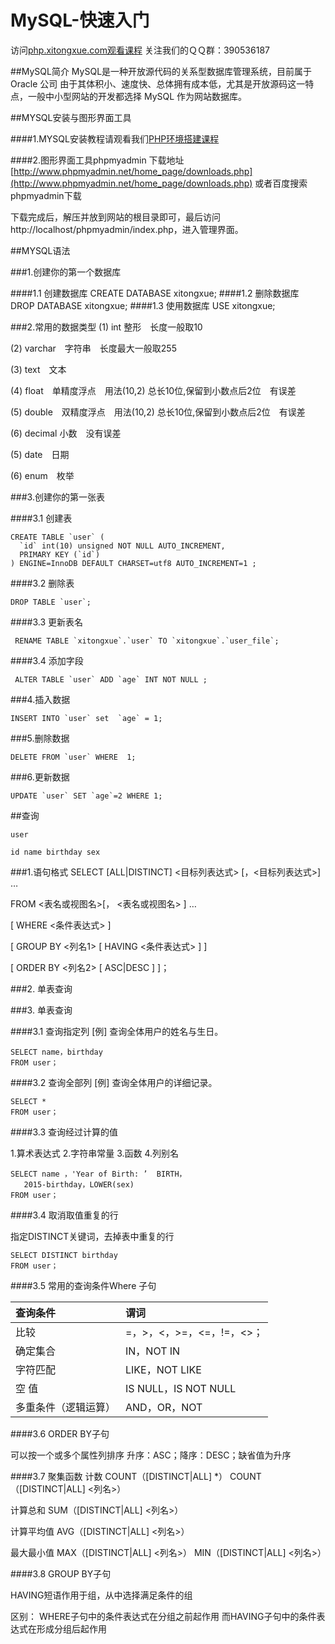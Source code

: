 # MySQL-快速入门
访问[php.xitongxue.com观看课程](http://xitongxue.com)
关注我们的ＱＱ群：390536187

##MySQL简介
MySQL是一种开放源代码的关系型数据库管理系统，目前属于 Oracle 公司
由于其体积小、速度快、总体拥有成本低，尤其是开放源码这一特点，一般中小型网站的开发都选择 MySQL 作为网站数据库。

##MYSQL安装与图形界面工具

####1.MYSQL安装教程请观看我们[PHP环境搭建课程](http://xitongxue.com/course/11)

####2.图形界面工具phpmyadmin
下载地址[http://www.phpmyadmin.net/home_page/downloads.php](http://www.phpmyadmin.net/home_page/downloads.php)
或者百度搜索phpmyadmin下载

下载完成后，解压并放到网站的根目录即可，最后访问http://localhost/phpmyadmin/index.php，进入管理界面。

##MYSQL语法

###1.创建你的第一个数据库

####1.1 创建数据库
	CREATE DATABASE xitongxue;
####1.2 删除数据库		
 	DROP DATABASE xitongxue;
####1.3 使用数据库
 	USE xitongxue;

###2.常用的数据类型
(1) int 整形　长度一般取10

(2) varchar　字符串　长度最大一般取255

(3) text　文本　

(4) float　单精度浮点　用法(10,2) 总长10位,保留到小数点后2位　有误差

(5) double　双精度浮点　用法(10,2) 总长10位,保留到小数点后2位　有误差

(6) decimal  小数　没有误差

(5) date　日期

(6) enum　枚举

###3.创建你的第一张表

####3.1 创建表

````
CREATE TABLE `user` (
  `id` int(10) unsigned NOT NULL AUTO_INCREMENT,
  PRIMARY KEY (`id`)
) ENGINE=InnoDB DEFAULT CHARSET=utf8 AUTO_INCREMENT=1 ;
````
####3.2 删除表	

````
DROP TABLE `user`;
````
####3.3 更新表名

````
 RENAME TABLE `xitongxue`.`user` TO `xitongxue`.`user_file`;
````
####3.4 添加字段

````
 ALTER TABLE `user` ADD `age` INT NOT NULL ;
````

###4.插入数据

````
INSERT INTO `user` set  `age` = 1;
````

###5.删除数据

````
DELETE FROM `user` WHERE  1;
````

###6.更新数据

````
UPDATE `user` SET `age`=2 WHERE 1;
````

##查询
````
user 

id name birthday sex 
````
###1.语句格式
SELECT [ALL|DISTINCT] <目标列表达式>
                                                [，<目标列表达式>] …

FROM <表名或视图名>[， <表名或视图名> ] …

[ WHERE <条件表达式> ]

[ GROUP BY <列名1> [ HAVING <条件表达式> ] ]

[ ORDER BY <列名2> [ ASC|DESC ] ]；

###2. 单表查询

###3. 单表查询

####3.1 查询指定列
[例]  查询全体用户的姓名与生日。

````
SELECT name，birthday
FROM user；
````
####3.2 查询全部列
[例]  查询全体用户的详细记录。

````
SELECT *
FROM user；
````
####3.3 查询经过计算的值

1.算术表达式
2.字符串常量
3.函数
4.列别名

````
SELECT name ，'Year of Birth: ’  BIRTH，
   2015-birthday，LOWER(sex)  
FROM user；
````

####3.4 取消取值重复的行

指定DISTINCT关键词，去掉表中重复的行 
 
````
SELECT DISTINCT birthday
FROM user； 
````

####3.5 常用的查询条件Where 子句

查询条件|谓词
:---------------|:---------------
比较|=，>，<，>=，<=，!=，<>；
确定集合|IN，NOT IN
字符匹配|LIKE，NOT LIKE
空    值|IS NULL，IS NOT NULL
多重条件（逻辑运算）|AND，OR，NOT

####3.6 ORDER BY子句

可以按一个或多个属性列排序
升序：ASC；降序：DESC；缺省值为升序

####3.7 聚集函数
计数
COUNT（[DISTINCT|ALL] *）
COUNT（[DISTINCT|ALL] <列名>）

计算总和
SUM（[DISTINCT|ALL] <列名>）	

计算平均值
AVG（[DISTINCT|ALL] <列名>）

最大最小值
MAX（[DISTINCT|ALL] <列名>）
MIN（[DISTINCT|ALL] <列名>）

####3.8 GROUP BY子句

HAVING短语作用于组，从中选择满足条件的组

区别：
WHERE子句中的条件表达式在分组之前起作用
而HAVING子句中的条件表达式在形成分组后起作用